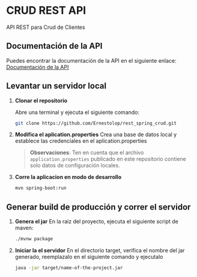# CRUD REST API

API REST para Crud de Clientes

## Documentación de la API

Puedes encontrar la documentación de la API en el siguiente enlace: [Documentación de la API](https://documenter.getpostman.com/view/28586175/2sA2xiYCvT)

## Levantar un servidor local

1. **Clonar el repositorio**

   Abre una terminal y ejecuta el siguiente comando:

   ```bash
   git clone https://github.com/Ernestolop/rest_spring_crud.git

2. **Modifica el aplication.properties**
    Crea una base de datos local y establece las credenciales en el aplication.properties
    > **Observaciones**: Ten en cuenta que el archivo `application.properties` publicado en este repositorio contiene solo datos de configuración locales.

3. **Corre la aplicacion en modo de desarrollo**
   ```bash
   mvn spring-boot:run

## Generar build de producción y correr el servidor

1. **Genera el jar**
    En la raiz del proyecto, ejecuta el siguiente script de maven:
    ```bash
    ./mvnw package

2. **Iniciar la el servidor**
    En el directorio target, verifica el nombre del jar generado, reemplazalo en el siguiente comando y ejecutalo
    ```bash
    java -jar target/name-of-the-project.jar